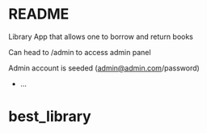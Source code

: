 # README

Library App that allows one to borrow and return books

Can head to /admin to access admin panel

Admin account is seeded (admin@admin.com/password)

* ...
# best_library
